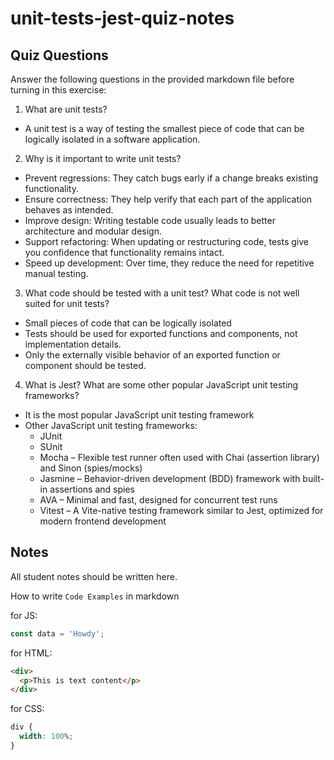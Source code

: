 # unit-tests-jest-quiz-notes

## Quiz Questions

Answer the following questions in the provided markdown file before turning in this exercise:

1. What are unit tests?

- A unit test is a way of testing the smallest piece of code that can be logically isolated in a software application.

2. Why is it important to write unit tests?

- Prevent regressions: They catch bugs early if a change breaks existing functionality.
- Ensure correctness: They help verify that each part of the application behaves as intended.
- Improve design: Writing testable code usually leads to better architecture and modular design.
- Support refactoring: When updating or restructuring code, tests give you confidence that functionality remains intact.
- Speed up development: Over time, they reduce the need for repetitive manual testing.

3. What code should be tested with a unit test? What code is not well suited for unit tests?

- Small pieces of code that can be logically isolated
- Tests should be used for exported functions and components, not implementation details.
- Only the externally visible behavior of an exported function or component should be tested.

4. What is Jest? What are some other popular JavaScript unit testing frameworks?

- It is the most popular JavaScript unit testing framework
- Other JavaScript unit testing frameworks:
  - JUnit
  - SUnit
  - Mocha – Flexible test runner often used with Chai (assertion library) and Sinon (spies/mocks)
  - Jasmine – Behavior-driven development (BDD) framework with built-in assertions and spies
  - AVA – Minimal and fast, designed for concurrent test runs
  - Vitest – A Vite-native testing framework similar to Jest, optimized for modern frontend development

## Notes

All student notes should be written here.

How to write `Code Examples` in markdown

for JS:

```js
const data = 'Howdy';
```

for HTML:

```html
<div>
  <p>This is text content</p>
</div>
```

for CSS:

```css
div {
  width: 100%;
}
```
